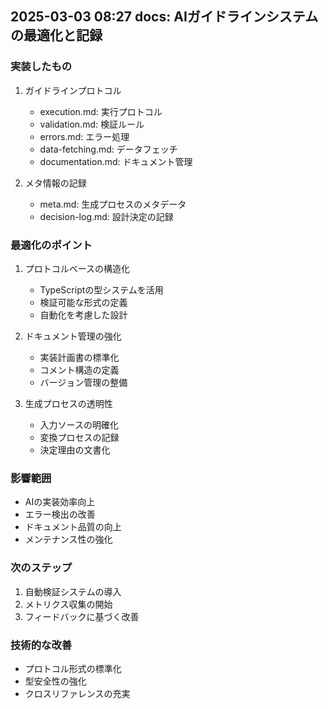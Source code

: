 ## 2025-03-03 08:27 docs: AIガイドラインシステムの最適化と記録

### 実装したもの
1. ガイドラインプロトコル
   - execution.md: 実行プロトコル
   - validation.md: 検証ルール
   - errors.md: エラー処理
   - data-fetching.md: データフェッチ
   - documentation.md: ドキュメント管理

2. メタ情報の記録
   - meta.md: 生成プロセスのメタデータ
   - decision-log.md: 設計決定の記録

### 最適化のポイント
1. プロトコルベースの構造化
   - TypeScriptの型システムを活用
   - 検証可能な形式の定義
   - 自動化を考慮した設計

2. ドキュメント管理の強化
   - 実装計画書の標準化
   - コメント構造の定義
   - バージョン管理の整備

3. 生成プロセスの透明性
   - 入力ソースの明確化
   - 変換プロセスの記録
   - 決定理由の文書化

### 影響範囲
- AIの実装効率向上
- エラー検出の改善
- ドキュメント品質の向上
- メンテナンス性の強化

### 次のステップ
1. 自動検証システムの導入
2. メトリクス収集の開始
3. フィードバックに基づく改善

### 技術的な改善
- プロトコル形式の標準化
- 型安全性の強化
- クロスリファレンスの充実

